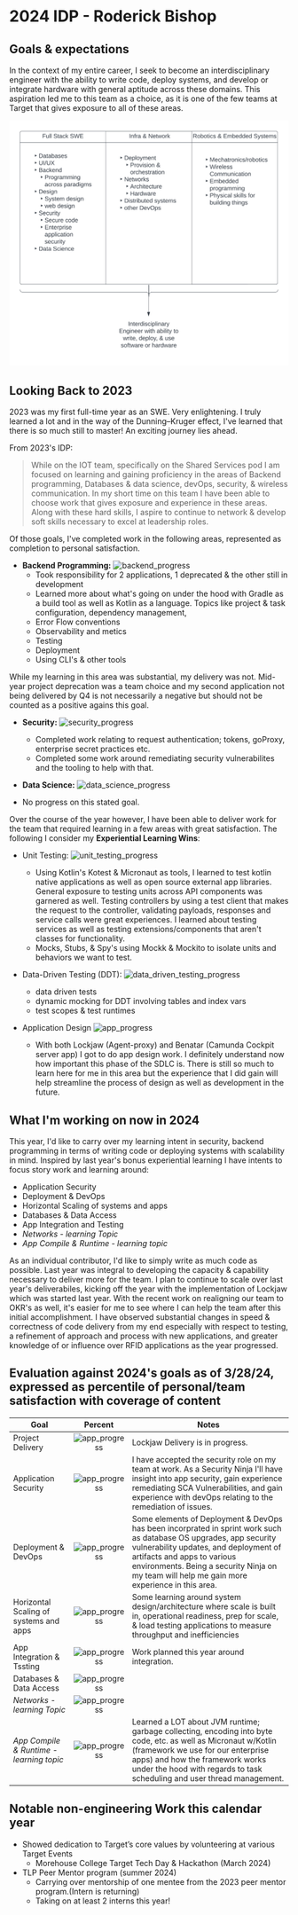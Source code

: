 # 2024 IDP - Roderick Bishop


## Goals & expectations

In the context of my entire career, I seek to become an interdisciplinary engineer with the ability to write code, deploy systems, and develop or integrate hardware with general aptitude across these domains. This aspiration led me to this team as a choice, as it is one of the few teams at Target that gives exposure to all of these areas.

![IDP](https://github.com/roderick-bishop11/roderick-bishop11/blob/main/IndividualDevelopmentPlans/professional/figures/Career_Goals.png)


## Looking Back to 2023

2023 was my first full-time year as an SWE. Very enlightening. I truly learned a lot and in the way of the Dunning–Kruger effect, I've learned that there is so much still to master! An exciting journey lies ahead.

From 2023's IDP:
>While on the IOT team, specifically on the Shared Services pod I am focused on learning and gaining proficiency in the areas of Backend programming, Databases & data science, devOps, security, & wireless communication. In my short time on this team I have been able to choose work that gives exposure and experience in these areas. Along with these hard skills, I aspire to continue to network & develop soft skills necessary to excel at leadership roles.
>

Of those goals, I've completed work in the following areas, represented as completion to personal satisfaction.

- **Backend Programming:**  ![backend_progress](https://geps.dev/progress/60)
  - Took responsibility for 2 applications, 1 deprecated & the other still in development
  - Learned more about what's going on under the hood with Gradle as a build tool as well as Kotlin as a language. Topics like project & task configuration, dependency management,  
  - Error Flow conventions
  - Observability and metics
  - Testing
  - Deployment
  - Using CLI's & other tools

While my learning in this area was substantial, my delivery was not. Mid-year project deprecation was a team choice and my second application not being delivered by Q4 is not necessarily a negative but should not be counted as a positive agains this goal.

- **Security:**  ![security_progress](https://geps.dev/progress/15)
  - Completed work relating to request authentication; tokens, goProxy, enterprise secret practices etc.
  - Completed some work around remediating security vulnerabilites and the tooling to help with that.

- **Data Science:**  ![data_science_progress](https://geps.dev/progress/0)
- No progress on this stated goal.

Over the course of the year however, I have been able to deliver work for the team that required learning in a few areas with great satisfaction. The following I consider my **Experiential Learning Wins**:

- Unit Testing: ![unit_testing_progress](https://geps.dev/progress/75)
  - Using Kotlin's Kotest & Micronaut as tools, I learned to test kotlin native applications as well as open source external app libraries. General exposure to testing units across API components was garnered as well. Testing controllers by using a test client that makes the request to the controller, validating payloads, responses and service calls were great experiences. I learned about testing services as well as testing extensions/components that aren't classes for functionality.
  - Mocks, Stubs, & Spy's using Mockk & Mockito to isolate units and behaviors we want to test.

- Data-Driven Testing (DDT): ![data_driven_testing_progress](https://geps.dev/progress/80)
  - data driven tests
  - dynamic mocking for DDT involving tables and index vars
  - test scopes & test runtimes

- Application Design ![app_progress](https://geps.dev/progress/40)
  - With both Lockjaw (Agent-proxy) and Benatar (Camunda Cockpit server app) I got to do app design work. I definitely understand now how important this phase of the SDLC is. There is still so much to learn here for me in this area but the experience that I did gain will help streamline the process of design as well as development in the future.

## What I'm working on now in 2024

This year, I'd like to carry over my learning intent in security, backend programming in terms of writing code or deploying systems with scalability in mind. Inspired by last year's bonus experiential learning I have intents to focus story work and learning around:

- Application Security
- Deployment & DevOps
- Horizontal Scaling of systems and apps
- Databases & Data Access
- App Integration and Testing
- *Networks - learning Topic*
- *App Compile & Runtime - learning topic*

As an individual contributor, I'd like to simply write as much code as possible. Last year was integral to developing the capacity & capability necessary to deliver more for the team. I plan to continue to scale over last year's deliverabiles, kicking off the year with the implementation of Lockjaw which was started last year. With the recent work on realigning our team to OKR's as well, it's easier for me to see where I can help the team after this initial accomplishment. I have observed substantial changes in speed & correctness of code delivery from my end especially with respect to testing, a refinement of approach and process with new applications, and greater knowledge of or influence over RFID applications as the year progressed.


## Evaluation against 2024's goals as of 3/28/24, expressed as percentile of personal/team satisfaction with coverage of content

| Goal | Percent | Notes |
| ---- | :------: |  ---- |
|Project Delivery | ![app_progress](https://geps.dev/progress/10) | Lockjaw Delivery is in progress. |
| Application Security| ![app_progress](https://geps.dev/progress/10) |I have accepted the security role on my team at work. As a Security Ninja I'll have insight into app security, gain experience remediating SCA Vulnerabilities, and gain experience with devOps relating to the remediation of issues. |
| Deployment & DevOps | ![app_progress](https://geps.dev/progress/5) | Some elements of Deployment & DevOps has been incorprated in sprint work such as database OS upgrades, app security vulnerability updates, and deployment of artifacts and apps to various environments. Being a security Ninja on my team will help me gain more experience in this area. |
| Horizontal Scaling of systems and apps | ![app_progress](https://geps.dev/progress/0)|Some learning around system design/architecture where scale is built in, operational readiness, prep for scale, & load testing applications to measure throughput and inefficiencies |
| App Integration & Tssting | ![app_progress](https://geps.dev/progress/5)| Work planned this year around integration.|
| Databases & Data Access | ![app_progress](https://geps.dev/progress/0)| |
| *Networks - learning Topic* |![app_progress](https://geps.dev/progress/0) | |
| *App Compile & Runtime - learning topic* |![app_progress](https://geps.dev/progress/5) | Learned a LOT about JVM runtime; garbage collecting, encoding into byte code, etc. as well as Micronaut w/Kotlin (framework we use for our enterprise apps) and how the framework works under the hood with regards to task scheduling and user thread management. |

## Notable non-engineering Work this calendar year

- Showed dedication to Target’s core values by volunteering at various Target Events
  - Morehouse College Target Tech Day & Hackathon (March 2024)
- TLP Peer Mentor program (summer 2024)
  - Carrying over mentorship of one mentee from the 2023 peer mentor program.(Intern is returning)
  - Taking on at least 2 interns this year!

